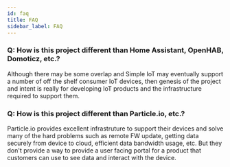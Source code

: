 ```yaml
---
id: faq
title: FAQ
sidebar_label: FAQ
---
```


### Q: How is this project different than Home Assistant, OpenHAB, Domoticz, etc.?

Although there may be some overlap and Simple IoT may eventually support a
number of off the shelf consumer IoT devices, then genesis of the project and
intent is really for developing IoT products and the infrastructure required to
support them.

### Q: How is this project different than Particle.io, etc.?

Particle.io provides excellent infrastruture to support their devices and solve
many of the hard problems such as remote FW update, getting data securely from
device to cloud, efficient data bandwidth usage, etc. But they don't provide a
way to provide a user facing portal for a product that customers can use to see
data and interact with the device.
